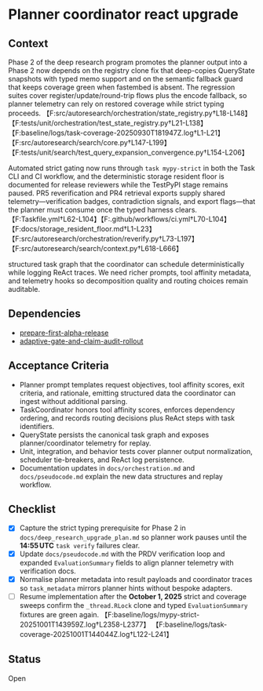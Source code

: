 # Planner coordinator react upgrade

## Context
Phase 2 of the deep research program promotes the planner output into a
Phase 2 now depends on the registry clone fix that deep-copies QueryState
snapshots with typed memo support and on the semantic fallback guard that
keeps coverage green when fastembed is absent. The regression suites cover
register/update/round-trip flows plus the encode fallback, so planner
telemetry can rely on restored coverage while strict typing proceeds.
【F:src/autoresearch/orchestration/state_registry.py†L18-L148】
【F:tests/unit/orchestration/test_state_registry.py†L21-L138】
【F:baseline/logs/task-coverage-20250930T181947Z.log†L1-L21】
【F:src/autoresearch/search/core.py†L147-L199】
【F:tests/unit/search/test_query_expansion_convergence.py†L154-L206】

Automated strict gating now runs through `task mypy-strict` in both the Task CLI
and CI workflow, and the deterministic storage resident floor is documented for
release reviewers while the TestPyPI stage remains paused. PR5 reverification
and PR4 retrieval exports supply shared telemetry—verification badges,
contradiction signals, and export flags—that the planner must consume once the
typed harness clears.
【F:Taskfile.yml†L62-L104】【F:.github/workflows/ci.yml†L70-L104】
【F:docs/storage_resident_floor.md†L1-L23】
【F:src/autoresearch/orchestration/reverify.py†L73-L197】
【F:src/autoresearch/search/context.py†L618-L666】

structured task graph that the coordinator can schedule deterministically while
logging ReAct traces. We need richer prompts, tool affinity metadata, and
telemetry hooks so decomposition quality and routing choices remain auditable.

## Dependencies
- [prepare-first-alpha-release](prepare-first-alpha-release.md)
- [adaptive-gate-and-claim-audit-rollout](adaptive-gate-and-claim-audit-rollout.md)

## Acceptance Criteria
- Planner prompt templates request objectives, tool affinity scores, exit
  criteria, and rationale, emitting structured data the coordinator can ingest
  without additional parsing.
- TaskCoordinator honors tool affinity scores, enforces dependency ordering, and
  records routing decisions plus ReAct steps with task identifiers.
- QueryState persists the canonical task graph and exposes planner/coordinator
  telemetry for replay.
- Unit, integration, and behavior tests cover planner output normalization,
  scheduler tie-breakers, and ReAct log persistence.
- Documentation updates in `docs/orchestration.md` and `docs/pseudocode.md`
  explain the new data structures and replay workflow.

## Checklist
- [x] Capture the strict typing prerequisite for Phase 2 in
  `docs/deep_research_upgrade_plan.md` so planner work pauses until the
  **14:55 UTC** `task verify` failures clear.
- [x] Update `docs/pseudocode.md` with the PRDV verification loop and expanded
  `EvaluationSummary` fields to align planner telemetry with verification docs.
- [x] Normalise planner metadata into result payloads and coordinator traces so
  `task_metadata` mirrors planner hints without bespoke adapters.
- [ ] Resume implementation after the **October 1, 2025** strict and coverage
  sweeps confirm the `_thread.RLock` clone and typed `EvaluationSummary`
  fixtures are green again.
  【F:baseline/logs/mypy-strict-20251001T143959Z.log†L2358-L2377】
  【F:baseline/logs/task-coverage-20251001T144044Z.log†L122-L241】

## Status
Open
